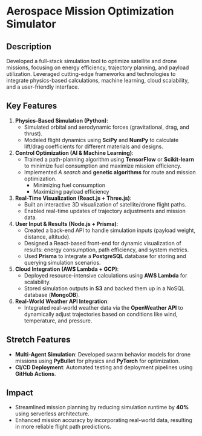 # Aerospace Mission Optimization Simulator

## Description

Developed a full-stack simulation tool to optimize satellite and drone missions, focusing on energy efficiency, trajectory planning, and payload utilization. Leveraged cutting-edge frameworks and technologies to integrate physics-based calculations, machine learning, cloud scalability, and a user-friendly interface.

## Key Features

1. **Physics-Based Simulation (Python)**:
    - Simulated orbital and aerodynamic forces (gravitational, drag, and thrust).
    - Modeled flight dynamics using **SciPy** and **NumPy** to calculate lift/drag coefficients for different materials and designs.
2. **Control Optimization (AI & Machine Learning)**:
    - Trained a path-planning algorithm using **TensorFlow** or **Scikit-learn** to minimize fuel consumption and maximize mission efficiency.
    - Implemented *A search* and **genetic algorithms** for route and mission optimization.
        - Minimizing fuel consumption
        - Maximizing payload efficiency
3. **Real-Time Visualization (React.js + Three.js)**:
    - Built an interactive 3D visualization of satellite/drone flight paths.
    - Enabled real-time updates of trajectory adjustments and mission data.
4. **User Input & Results (Node.js + Prisma)**:
    - Created a back-end API to handle simulation inputs (payload weight, distance, altitude).
    - Designed a React-based front-end for dynamic visualization of results: energy consumption, path efficiency, and system metrics.
    - Used **Prisma** to integrate a **PostgreSQL** database for storing and querying simulation scenarios.
5. **Cloud Integration (AWS Lambda + GCP)**:
    - Deployed resource-intensive calculations using **AWS Lambda** for scalability.
    - Stored simulation outputs in **S3** and backed them up in a NoSQL database (**MongoDB**).
6. **Real-World Weather API Integration**:
    - Integrated real-world weather data via the **OpenWeather API** to dynamically adjust trajectories based on conditions like wind, temperature, and pressure.

## Stretch Features

- **Multi-Agent Simulation**: Developed swarm behavior models for drone missions using **PyBullet** for physics and **PyTorch** for optimization.
- **CI/CD Deployment**: Automated testing and deployment pipelines using **GitHub Actions**.

## Impact

- Streamlined mission planning by reducing simulation runtime by **40%** using serverless architecture.
- Enhanced mission accuracy by incorporating real-world data, resulting in more reliable flight path predictions.